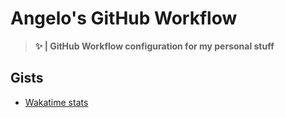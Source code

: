 # Angelo's GitHub Workflow

> **✨ | GitHub Workflow configuration for my personal stuff**

## Gists

* [Wakatime stats](https://gist.github.com/angeloanan/222eb63ff8dc308d16acfd7c2e6688a7)